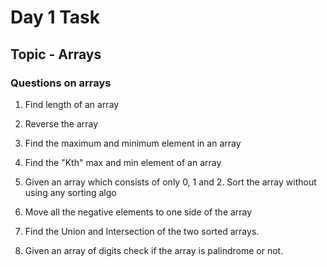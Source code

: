 # Day 1 Task 

## Topic - Arrays

### Questions on arrays

1. Find length of an array

2. Reverse the array

3. Find the maximum and minimum element in an array

4. Find the "Kth" max and min element of an array

5. Given an array which consists of only 0, 1 and 2. Sort the array without using any sorting algo

6. Move all the negative elements to one side of the array

7. Find the Union and Intersection of the two sorted arrays.

8. Given an array of digits check if the array is palindrome or not.


